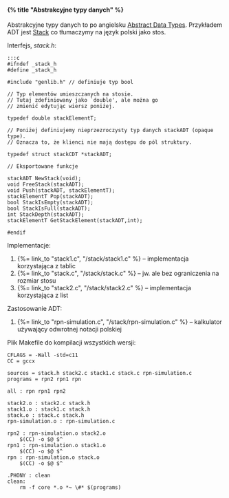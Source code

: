 #### {% title "Abstrakcyjne typy danych" %}

Abstrakcyjne typy danych to po angielsku
[Abstract Data Types](https://en.wikipedia.org/wiki/Abstract_data_type).
Przykładem ADT jest [Stack](https://en.wikipedia.org/wiki/Stack_%28abstract_data_type%29)
co tłumaczymy na język polski jako stos.

Interfejs, *stack.h*:

    :::c
    #ifndef _stack_h
    #define _stack_h

    #include "genlib.h" // definiuje typ bool

    // Typ elementów umieszczanych na stosie.
    // Tutaj zdefiniowany jako `double', ale można go
    // zmienić edytując wiersz poniżej.

    typedef double stackElementT;

    // Poniżej definiujemy nieprzezroczysty typ danych stackADT (opaque type).
    // Oznacza to, że klienci nie mają dostępu do pól struktury.

    typedef struct stackCDT *stackADT;

    // Eksportowane funkcje

    stackADT NewStack(void);
    void FreeStack(stackADT);
    void Push(stackADT, stackElementT);
    stackElementT Pop(stackADT);
    bool StackIsEmpty(stackADT);
    bool StackIsFull(stackADT);
    int StackDepth(stackADT);
    stackElementT GetStackElement(stackADT,int);

    #endif

Implementacje:

1. {%= link_to "stack1.c", "/stack/stack1.c" %} – implementacja korzystająca z tablic
1. {%= link_to "stack.c", "/stack/stack.c" %} – jw. ale bez ograniczenia na rozmiar stosu
1. {%= link_to "stack2.c", "/stack/stack2.c" %} – implementacja korzystająca z list

Zastosowanie ADT:

1. {%= link_to "rpn-simulation.c", "/stack/rpn-simulation.c" %} – kalkulator
  używający odwrotnej notacji polskiej

Plik Makefile do kompilacji wszystkich wersji:

    CFLAGS = -Wall -std=c11
    CC = gccx

    sources = stack.h stack2.c stack1.c stack.c rpn-simulation.c
    programs = rpn2 rpn1 rpn

    all : rpn rpn1 rpn2

    stack2.o : stack2.c stack.h
    stack1.o : stack1.c stack.h
    stack.o : stack.c stack.h
    rpn-simulation.o : rpn-simulation.c

    rpn2 : rpn-simulation.o stack2.o
    	$(CC) -o $@ $^
    rpn1 : rpn-simulation.o stack1.o
    	$(CC) -o $@ $^
    rpn : rpn-simulation.o stack.o
    	$(CC) -o $@ $^

    .PHONY : clean
    clean:
    	rm -f core *.o *~ \#* $(programs)
